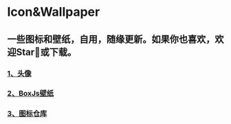 # Icon&Wallpaper

## 一些图标和壁纸，自用，随缘更新。如果你也喜欢，欢迎Star🌟或下载。

### [1、头像](https://github.com/iamhuangli/Icon/tree/main/Avatar)

### [2、BoxJs壁纸](https://github.com/iamhuangli/Icon/tree/main/BoxJs-Wallpaper)

### [3、图标仓库](https://github.com/iamhuangli/Icon/tree/main/Subscription)
